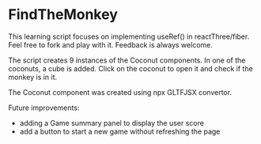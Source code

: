 # FindTheMonkey
This learning script focuses on implementing useRef() in reactThree/fiber. Feel free to fork and play with it. Feedback is always welcome.

The script creates 9 instances of the Coconut components. In one of the coconuts, a cube is added. Click on the coconut to open it and check if the monkey is in it.

The Coconut component was created using npx GLTFJSX convertor. 

Future improvements: 
- adding a Game summary panel to display the user score
- add a button to start a new game without refreshing the page
